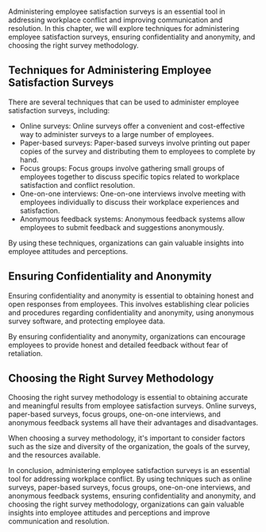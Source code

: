 
Administering employee satisfaction surveys is an essential tool in addressing workplace conflict and improving communication and resolution. In this chapter, we will explore techniques for administering employee satisfaction surveys, ensuring confidentiality and anonymity, and choosing the right survey methodology.

Techniques for Administering Employee Satisfaction Surveys
----------------------------------------------------------

There are several techniques that can be used to administer employee satisfaction surveys, including:

* Online surveys: Online surveys offer a convenient and cost-effective way to administer surveys to a large number of employees.
* Paper-based surveys: Paper-based surveys involve printing out paper copies of the survey and distributing them to employees to complete by hand.
* Focus groups: Focus groups involve gathering small groups of employees together to discuss specific topics related to workplace satisfaction and conflict resolution.
* One-on-one interviews: One-on-one interviews involve meeting with employees individually to discuss their workplace experiences and satisfaction.
* Anonymous feedback systems: Anonymous feedback systems allow employees to submit feedback and suggestions anonymously.

By using these techniques, organizations can gain valuable insights into employee attitudes and perceptions.

Ensuring Confidentiality and Anonymity
--------------------------------------

Ensuring confidentiality and anonymity is essential to obtaining honest and open responses from employees. This involves establishing clear policies and procedures regarding confidentiality and anonymity, using anonymous survey software, and protecting employee data.

By ensuring confidentiality and anonymity, organizations can encourage employees to provide honest and detailed feedback without fear of retaliation.

Choosing the Right Survey Methodology
-------------------------------------

Choosing the right survey methodology is essential to obtaining accurate and meaningful results from employee satisfaction surveys. Online surveys, paper-based surveys, focus groups, one-on-one interviews, and anonymous feedback systems all have their advantages and disadvantages.

When choosing a survey methodology, it's important to consider factors such as the size and diversity of the organization, the goals of the survey, and the resources available.

In conclusion, administering employee satisfaction surveys is an essential tool for addressing workplace conflict. By using techniques such as online surveys, paper-based surveys, focus groups, one-on-one interviews, and anonymous feedback systems, ensuring confidentiality and anonymity, and choosing the right survey methodology, organizations can gain valuable insights into employee attitudes and perceptions and improve communication and resolution.
